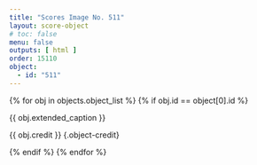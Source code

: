 ```yaml
---
title: "Scores Image No. 511"
layout: score-object
# toc: false
menu: false
outputs: [ html ]
order: 15110
object:
  - id: "511"
---
```


{% for obj in objects.object_list %}
{% if obj.id == object[0].id %}

{{ obj.extended_caption }}

{{ obj.credit }} {.object-credit}

{% endif %}
{% endfor %}
